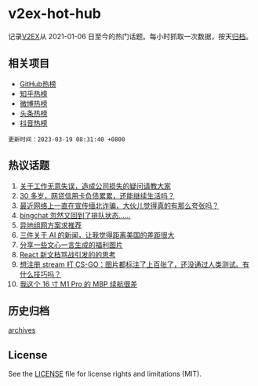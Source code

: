 # v2ex-hot-hub

 记录[V2EX](https://www.v2ex.com/)从 2021-01-06 日至今的热门话题。每小时抓取一次数据，按天[归档](archives)。
 
 ## 相关项目

- [GitHub热榜](https://github.com/it985/github-hot-hub)
- [知乎热榜](https://github.com/it985/zhihu-hot-hub)
- [微博热榜](https://github.com/it985/weibo-hot-hub)
- [头条热榜](https://github.com/it985/toutiao-hot-hub)
- [抖音热榜](https://github.com/it985/douyin-hot-hub)


 `更新时间：2023-03-19 08:31:40 +0800`

## 热议话题

1. [关于工作无意失误，造成公司损失的疑问请教大家](https://www.v2ex.com/t/925018)
1. [30 多岁，网贷信用卡负债累累，还能继续生活吗？](https://www.v2ex.com/t/925061)
1. [最近网络上一直在宣传缅北诈骗，大伙儿觉得真的有那么夸张吗？](https://www.v2ex.com/t/925015)
1. [bingchat 忽然又回到了排队状态……](https://www.v2ex.com/t/925024)
1. [异地组网方案求推荐](https://www.v2ex.com/t/925039)
1. [三件关于 AI 的新闻，让我觉得距离美国的差距很大](https://www.v2ex.com/t/925185)
1. [分享一些文心一言生成的福利图片](https://www.v2ex.com/t/925105)
1. [React 新文档骂战引发的的思考](https://www.v2ex.com/t/925157)
1. [想注册 stream 打 CS-GO：图片都标注了上百张了，还没通过人类测试。有什么技巧吗？](https://www.v2ex.com/t/925037)
1. [我这个 16 寸 M1 Pro 的 MBP 续航很差](https://www.v2ex.com/t/925060)

## 历史归档

[archives](archives)

## License

See the [LICENSE](LICENSE) file for license rights and limitations (MIT).
